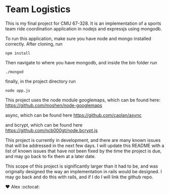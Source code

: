 Team Logistics
==============

This is my final project for CMU 67-328.
It is an implementation of a sports team ride coordination application in nodejs and expressjs using mongodb.

To run this application, make sure you have node and mongo installed correctly.
After cloning, run 
```
npm install
```
Then navigate to where you have mongodb, and inside the bin folder run
```
./mongod
```

finally, in the project directory run
```
node app.js
```

This project uses the node module googlemaps, which can be found here:
https://github.com/moshen/node-googlemaps

async, which can be found here
https://github.com/caolan/async

and bcrypt, which can be found here
https://github.com/ncb000gt/node.bcrypt.js

This project is currently in development, and there are many known issues that will be addressed in the next few days. I will update this README with a list of known issues that have not been fixed by the time the project is due, and may go back to fix them at a later date.

This scope of this project is significantly larger than it had to be, and was originally designed the way an implementation in rails would be designed.
I may go back and do this with rails, and if I do I will link the github repo.

:heart: Alex
:octocat:
